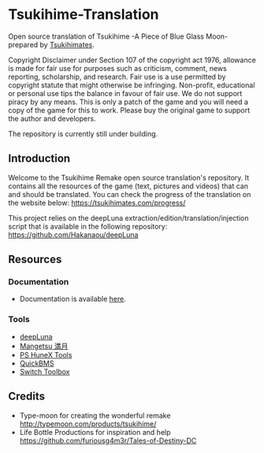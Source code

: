 # Tsukihime-Translation
Open source translation of Tsukihime -A Piece of Blue Glass Moon- prepared by [Tsukihimates](https://twitter.com/tsukihimates).

Copyright Disclaimer under Section 107 of the copyright act 1976, allowance is made for fair use for purposes such as criticism, comment, news reporting, scholarship, and research. Fair use is a use permitted by copyright statute that might otherwise be infringing. Non-profit, educational or personal use tips the balance in favour of fair use.
We do not support piracy by any means. This is only a patch of the game and you will need a copy of the game for this to work. Please buy the original game to support the author and developers.

The repository is currently still under building.

## Introduction

Welcome to the Tsukihime Remake open source translation's repository. It contains all the resources of the game (text, pictures and videos) that can and should be translated.
You can check the progress of the translation on the website below:
https://tsukihimates.com/progress/

This project relies on the deepLuna extraction/edition/translation/injection script that is available in the following repository:
https://github.com/Hakanaou/deepLuna

## Resources
### Documentation
* Documentation is available [here](https://sites.google.com/view/tsukihimates/home).

### Tools
* [deepLuna](https://github.com/Hakanaou/deepLuna)
* [Mangetsu 満月](https://github.com/rschlaikjer/mangetsu)
* [PS HuneX Tools](https://github.com/Hintay/PS-HuneX_Tools/)
* [QuickBMS](http://aluigi.altervista.org/quickbms.htm)
* [Switch Toolbox](https://github.com/KillzXGaming/Switch-Toolbox)

## Credits
* Type-moon for creating the wonderful remake http://typemoon.com/products/tsukihime/
* Life Bottle Productions for inspiration and help https://github.com/furiousg4m3r/Tales-of-Destiny-DC

